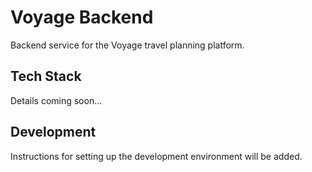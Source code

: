 # Voyage Backend

Backend service for the Voyage travel planning platform.

## Tech Stack

Details coming soon...

## Development

Instructions for setting up the development environment will be added.
